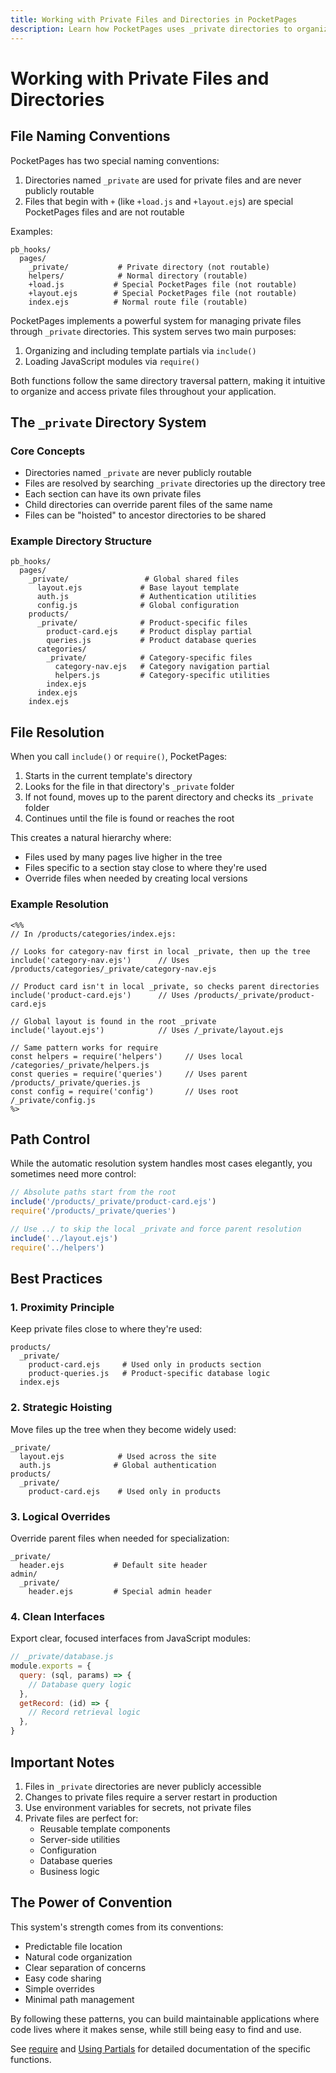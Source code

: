 ```yaml
---
title: Working with Private Files and Directories in PocketPages
description: Learn how PocketPages uses _private directories to organize and protect both template partials and JavaScript modules.
---
```


# Working with Private Files and Directories

## File Naming Conventions

PocketPages has two special naming conventions:

1. Directories named `_private` are used for private files and are never publicly routable
2. Files that begin with `+` (like `+load.js` and `+layout.ejs`) are special PocketPages files and are not routable

Examples:

```
pb_hooks/
  pages/
    _private/           # Private directory (not routable)
    helpers/            # Normal directory (routable)
    +load.js           # Special PocketPages file (not routable)
    +layout.ejs        # Special PocketPages file (not routable)
    index.ejs          # Normal route file (routable)
```

PocketPages implements a powerful system for managing private files through `_private` directories. This system serves two main purposes:

1. Organizing and including template partials via `include()`
2. Loading JavaScript modules via `require()`

Both functions follow the same directory traversal pattern, making it intuitive to organize and access private files throughout your application.

## The `_private` Directory System

### Core Concepts

- Directories named `_private` are never publicly routable
- Files are resolved by searching `_private` directories up the directory tree
- Each section can have its own private files
- Child directories can override parent files of the same name
- Files can be "hoisted" to ancestor directories to be shared

### Example Directory Structure

```
pb_hooks/
  pages/
    _private/                 # Global shared files
      layout.ejs             # Base layout template
      auth.js                # Authentication utilities
      config.js              # Global configuration
    products/
      _private/              # Product-specific files
        product-card.ejs     # Product display partial
        queries.js           # Product database queries
      categories/
        _private/            # Category-specific files
          category-nav.ejs   # Category navigation partial
          helpers.js         # Category-specific utilities
        index.ejs
      index.ejs
    index.ejs
```

## File Resolution

When you call `include()` or `require()`, PocketPages:

1. Starts in the current template's directory
2. Looks for the file in that directory's `_private` folder
3. If not found, moves up to the parent directory and checks its `_private` folder
4. Continues until the file is found or reaches the root

This creates a natural hierarchy where:

- Files used by many pages live higher in the tree
- Files specific to a section stay close to where they're used
- Override files when needed by creating local versions

### Example Resolution

```ejs
<%%
// In /products/categories/index.ejs:

// Looks for category-nav first in local _private, then up the tree
include('category-nav.ejs')      // Uses /products/categories/_private/category-nav.ejs

// Product card isn't in local _private, so checks parent directories
include('product-card.ejs')      // Uses /products/_private/product-card.ejs

// Global layout is found in the root _private
include('layout.ejs')            // Uses /_private/layout.ejs

// Same pattern works for require
const helpers = require('helpers')     // Uses local /categories/_private/helpers.js
const queries = require('queries')     // Uses parent /products/_private/queries.js
const config = require('config')       // Uses root /_private/config.js
%>
```

## Path Control

While the automatic resolution system handles most cases elegantly, you sometimes need more control:

```js
// Absolute paths start from the root
include('/products/_private/product-card.ejs')
require('/products/_private/queries')

// Use ../ to skip the local _private and force parent resolution
include('../layout.ejs')
require('../helpers')
```

## Best Practices

### 1. Proximity Principle

Keep private files close to where they're used:

```
products/
  _private/
    product-card.ejs     # Used only in products section
    product-queries.js   # Product-specific database logic
  index.ejs
```

### 2. Strategic Hoisting

Move files up the tree when they become widely used:

```
_private/
  layout.ejs            # Used across the site
  auth.js              # Global authentication
products/
  _private/
    product-card.ejs    # Used only in products
```

### 3. Logical Overrides

Override parent files when needed for specialization:

```
_private/
  header.ejs           # Default site header
admin/
  _private/
    header.ejs         # Special admin header
```

### 4. Clean Interfaces

Export clear, focused interfaces from JavaScript modules:

```javascript
// _private/database.js
module.exports = {
  query: (sql, params) => {
    // Database query logic
  },
  getRecord: (id) => {
    // Record retrieval logic
  },
}
```

## Important Notes

1. Files in `_private` directories are never publicly accessible
2. Changes to private files require a server restart in production
3. Use environment variables for secrets, not private files
4. Private files are perfect for:
   - Reusable template components
   - Server-side utilities
   - Configuration
   - Database queries
   - Business logic

## The Power of Convention

This system's strength comes from its conventions:

- Predictable file location
- Natural code organization
- Clear separation of concerns
- Easy code sharing
- Simple overrides
- Minimal path management

By following these patterns, you can build maintainable applications where code lives where it makes sense, while still being easy to find and use.

See [require](/docs/api/require-private) and [Using Partials](/docs/partials) for detailed documentation of the specific functions.
